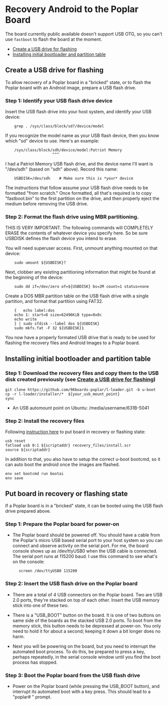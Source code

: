 # Recovery Android to the Poplar Board

The board currently public available doesn't support USB OTG, so you can't use `fastboot` to flash the board at the moment.

- [Create a USB drive for flashing](#create-a-USB-drive-for-flashing)
- [Installing initial bootloader and partition table](#installing-initial-bootloader-and-partition-table)

## Create a USB drive for flashing

To allow recovery of a Poplar board in a "bricked" state, or to flash the Poplar board with an Android image,  prepare a USB flash drive.

### Step 1: Identify your USB flash drive device

  Insert the USB flash drive into your host system, and identify
  your USB device:

```shell
    grep . /sys/class/block/sd?/device/model
```
  If you recognize the model name as your USB flash device, then
  you know which "sd" device to use.  Here's an example:

```shell
    /sys/class/block/sdh/device/model:Patriot Memory
                     ^^^
```
  I had a Patriot Memory USB flash drive, and the device name
  I'll want is "/dev/sdh" (based on "sdh" above).  Record this name:

```shell
    USBDISK=/dev/sdh    # Make sure this is *your* device
```

  The instructions that follow assume your USB flash drive needs to be
  formatted "from scratch."  Once formatted, all that's required is to
  copy "fastboot.bin" to the first partition on the drive, and then
  properly eject the medium before removing the USB drive.

### Step 2: Format the flash drive using MBR partitioning.

  THIS IS VERY IMPORTANT.  The following commands will COMPLETELY
  ERASE the contents of whatever device you specify here.  So be
  sure USBDISK defines the flash device you intend to erase.

  You will need superuser access.  First, unmount anything mounted
  on that device:

```shell
    sudo umount ${USBDISK}?
```

  Next, clobber any existing partitioning information that might be
  found at the beginning of the device:

```
    sudo dd if=/dev/zero of=${USBDISK} bs=2M count=1 status=none
```

  Create a DOS MBR partition table on the USB flash drive with a
  single partition, and format that partition using FAT32.

```shell
    {   echo label:dos
    echo 1: start=8 size=62496KiB type=0x0c
    echo write
    } | sudo sfdisk --label dos ${USBDISK}
    sudo mkfs.fat -F 32 ${USBDISK}1
```

You now have a properly formated USB drive that is ready to be used for flashing the recovery files and Android Images to a Poplar board.

## Installing initial bootloader and partition table

### Step 1: Download the recovery files and copy them to the USB disk created previously (see [Create a USB drive for flashing](#create-a-USB-drive-for-flashing))

```
git clone https://github.com/96boards-poplar/l-loader.git -b u-boot
cp -r l-loader/installer/*  ${your_usb_mount_point}
sync
```

* An USB automount point on Ubuntu: /media/username/631B-5041

### Step 2: Install the recovery files

Following [instruction here](#put-board-in-recovery-or-flashing-state) to put board in recovery or flashing state:

```
usb reset
fatload usb 0:1 ${scriptaddr} recovery_files/install.scr
source ${scriptaddr}
```

In addition to that, you also have to setup the correct u-boot bootcmd, so it can auto boot the android once the images are flashed.

```
env set bootcmd run bootai
env save
```

## Put board in recovery or flashing state

  If a Poplar board is in a "bricked" state, it can be booted using
  the USB flash drive prepared above.

### Step 1: Prepare the Poplar board for power-on

- The Poplar board should be powered off.  You should have a cable
  from the Poplar's micro USB based serial port to your host
  system so you can connect and observe activity on the serial port.
  For me, the board console shows up as /dev/ttyUSB0 when the USB
  cable is connected.  The serial port runs at 115200 baud.  I use
  this command to see what's on the console:

```shell
      screen /dev/ttyUSB0 115200
```

### Step 2: Insert the USB flash drive on the Poplar board

- There are a total of 4 USB connectors on the Poplar board.  Two
  are USB 2.0 ports, they're stacked on top of each other.  Insert
  the USB memory stick into one of these two.

- There is a "USB_BOOT" button on the board.  It is one of two
  buttons on same side of the boards as the stacked USB 2.0 ports.
  To boot from the memory stick, this button needs to be depressed
  at power-on.  You only need to hold it for about a second;
  keeping it down a bit longer does no harm.

- Next you will be powering on the board, but you need to interrupt
  the automated boot process.  To do this, be prepared to press a
  key, perhaps repeatedly, in the serial console window until you
  find the boot process has stopped.

### Step 3: Boot the Poplar board from the USB flash drive

- Power on the Poplar board (while pressing the USB_BOOT button),
  and interrupt its automated boot with a key press.  This should
  lead to a "poplar# " prompt.

